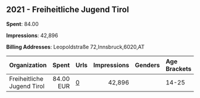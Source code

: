 ## 2021 - Freiheitliche Jugend Tirol 
**Spent**: 84.00

**Impressions**: 42,896

**Billing Addresses**: Leopoldstraße 72,Innsbruck,6020,AT

|Organization|Spent|Urls|Impressions|Genders|Age Brackets|Country Codes|
|:---|---:|:---|---:|:---|:---|:---|
|Freiheitliche Jugend Tirol|84.00 EUR|[0](https://www.snap.com/political-ads/asset/43399191a9fc4d8d32c4bbda1a9cfdbb66de053d111eabf4ebf6fdf9c997d62e?mediaType=jpeg)|42,896||14-25|austria|
